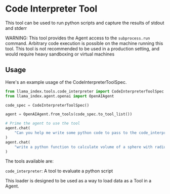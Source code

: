 # Code Interpreter Tool

This tool can be used to run python scripts and capture the results of stdout and stderr

WARNING: This tool provides the Agent access to the `subprocess.run` command.
Arbitrary code execution is possible on the machine running this tool.
This tool is not recommended to be used in a production setting, and would require heavy sandboxing or virtual machines

## Usage

Here's an example usage of the CodeInterpreterToolSpec.

```python
from llama_index.tools.code_interpreter import CodeInterpreterToolSpec
from llama_index.agent.openai import OpenAIAgent

code_spec = CodeInterpreterToolSpec()

agent = OpenAIAgent.from_tools(code_spec.to_tool_list())

# Prime the agent to use the tool
agent.chat(
    "Can you help me write some python code to pass to the code_interpreter tool"
)
agent.chat(
    "write a python function to calculate volume of a sphere with radius 4.3cm"
)
```

The tools available are:

`code_interpreter`: A tool to evaluate a python script

This loader is designed to be used as a way to load data as a Tool in a Agent.
